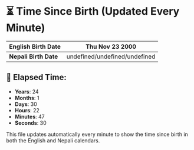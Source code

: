 # ⏳ Time Since Birth (Updated Every Minute)

| **English Birth Date** | Thu Nov 23 2000 |
|------------------------|-------------------------------------|
| **Nepali Birth Date**  | undefined/undefined/undefined                  |

## 📅 Elapsed Time:

- **Years**: 24
- **Months**: 1
- **Days**: 30
- **Hours**: 22
- **Minutes**: 47
- **Seconds**: 30

This file updates automatically every minute to show the time since birth in both the English and Nepali calendars.